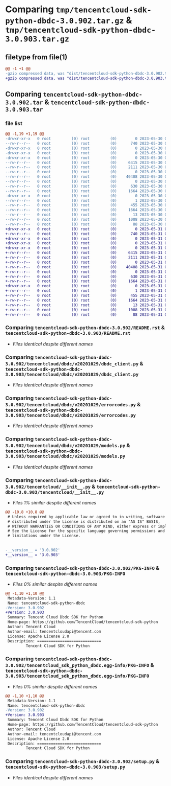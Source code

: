 # Comparing `tmp/tencentcloud-sdk-python-dbdc-3.0.902.tar.gz` & `tmp/tencentcloud-sdk-python-dbdc-3.0.903.tar.gz`

## filetype from file(1)

```diff
@@ -1 +1 @@
-gzip compressed data, was "dist/tencentcloud-sdk-python-dbdc-3.0.902.tar", last modified: Tue May 30 00:21:27 2023, max compression
+gzip compressed data, was "dist/tencentcloud-sdk-python-dbdc-3.0.903.tar", last modified: Wed May 31 02:09:35 2023, max compression
```

## Comparing `tencentcloud-sdk-python-dbdc-3.0.902.tar` & `tencentcloud-sdk-python-dbdc-3.0.903.tar`

### file list

```diff
@@ -1,19 +1,19 @@
-drwxr-xr-x   0 root         (0) root         (0)        0 2023-05-30 00:21:27.000000 tencentcloud-sdk-python-dbdc-3.0.902/
--rw-r--r--   0 root         (0) root         (0)      740 2023-05-30 00:21:27.000000 tencentcloud-sdk-python-dbdc-3.0.902/README.rst
-drwxr-xr-x   0 root         (0) root         (0)        0 2023-05-30 00:21:27.000000 tencentcloud-sdk-python-dbdc-3.0.902/tencentcloud/
-drwxr-xr-x   0 root         (0) root         (0)        0 2023-05-30 00:21:27.000000 tencentcloud-sdk-python-dbdc-3.0.902/tencentcloud/dbdc/
-drwxr-xr-x   0 root         (0) root         (0)        0 2023-05-30 00:21:27.000000 tencentcloud-sdk-python-dbdc-3.0.902/tencentcloud/dbdc/v20201029/
--rw-r--r--   0 root         (0) root         (0)     6415 2023-05-30 00:21:27.000000 tencentcloud-sdk-python-dbdc-3.0.902/tencentcloud/dbdc/v20201029/dbdc_client.py
--rw-r--r--   0 root         (0) root         (0)     2111 2023-05-30 00:21:27.000000 tencentcloud-sdk-python-dbdc-3.0.902/tencentcloud/dbdc/v20201029/errorcodes.py
--rw-r--r--   0 root         (0) root         (0)        0 2023-05-30 00:21:27.000000 tencentcloud-sdk-python-dbdc-3.0.902/tencentcloud/dbdc/v20201029/__init__.py
--rw-r--r--   0 root         (0) root         (0)    40408 2023-05-30 00:21:27.000000 tencentcloud-sdk-python-dbdc-3.0.902/tencentcloud/dbdc/v20201029/models.py
--rw-r--r--   0 root         (0) root         (0)        0 2023-05-30 00:21:27.000000 tencentcloud-sdk-python-dbdc-3.0.902/tencentcloud/dbdc/__init__.py
--rw-r--r--   0 root         (0) root         (0)      630 2023-05-30 00:21:27.000000 tencentcloud-sdk-python-dbdc-3.0.902/tencentcloud/__init__.py
--rw-r--r--   0 root         (0) root         (0)     1664 2023-05-30 00:21:27.000000 tencentcloud-sdk-python-dbdc-3.0.902/PKG-INFO
-drwxr-xr-x   0 root         (0) root         (0)        0 2023-05-30 00:21:27.000000 tencentcloud-sdk-python-dbdc-3.0.902/tencentcloud_sdk_python_dbdc.egg-info/
--rw-r--r--   0 root         (0) root         (0)        1 2023-05-30 00:21:27.000000 tencentcloud-sdk-python-dbdc-3.0.902/tencentcloud_sdk_python_dbdc.egg-info/dependency_links.txt
--rw-r--r--   0 root         (0) root         (0)      455 2023-05-30 00:21:27.000000 tencentcloud-sdk-python-dbdc-3.0.902/tencentcloud_sdk_python_dbdc.egg-info/SOURCES.txt
--rw-r--r--   0 root         (0) root         (0)     1664 2023-05-30 00:21:27.000000 tencentcloud-sdk-python-dbdc-3.0.902/tencentcloud_sdk_python_dbdc.egg-info/PKG-INFO
--rw-r--r--   0 root         (0) root         (0)       13 2023-05-30 00:21:27.000000 tencentcloud-sdk-python-dbdc-3.0.902/tencentcloud_sdk_python_dbdc.egg-info/top_level.txt
--rw-r--r--   0 root         (0) root         (0)     1008 2023-05-30 00:21:27.000000 tencentcloud-sdk-python-dbdc-3.0.902/setup.py
--rw-r--r--   0 root         (0) root         (0)       88 2023-05-30 00:21:27.000000 tencentcloud-sdk-python-dbdc-3.0.902/setup.cfg
+drwxr-xr-x   0 root         (0) root         (0)        0 2023-05-31 02:09:35.000000 tencentcloud-sdk-python-dbdc-3.0.903/
+-rw-r--r--   0 root         (0) root         (0)      740 2023-05-31 02:09:35.000000 tencentcloud-sdk-python-dbdc-3.0.903/README.rst
+drwxr-xr-x   0 root         (0) root         (0)        0 2023-05-31 02:09:35.000000 tencentcloud-sdk-python-dbdc-3.0.903/tencentcloud/
+drwxr-xr-x   0 root         (0) root         (0)        0 2023-05-31 02:09:35.000000 tencentcloud-sdk-python-dbdc-3.0.903/tencentcloud/dbdc/
+drwxr-xr-x   0 root         (0) root         (0)        0 2023-05-31 02:09:35.000000 tencentcloud-sdk-python-dbdc-3.0.903/tencentcloud/dbdc/v20201029/
+-rw-r--r--   0 root         (0) root         (0)     6415 2023-05-31 02:09:35.000000 tencentcloud-sdk-python-dbdc-3.0.903/tencentcloud/dbdc/v20201029/dbdc_client.py
+-rw-r--r--   0 root         (0) root         (0)     2111 2023-05-31 02:09:35.000000 tencentcloud-sdk-python-dbdc-3.0.903/tencentcloud/dbdc/v20201029/errorcodes.py
+-rw-r--r--   0 root         (0) root         (0)        0 2023-05-31 02:09:35.000000 tencentcloud-sdk-python-dbdc-3.0.903/tencentcloud/dbdc/v20201029/__init__.py
+-rw-r--r--   0 root         (0) root         (0)    40408 2023-05-31 02:09:35.000000 tencentcloud-sdk-python-dbdc-3.0.903/tencentcloud/dbdc/v20201029/models.py
+-rw-r--r--   0 root         (0) root         (0)        0 2023-05-31 02:09:35.000000 tencentcloud-sdk-python-dbdc-3.0.903/tencentcloud/dbdc/__init__.py
+-rw-r--r--   0 root         (0) root         (0)      630 2023-05-31 02:09:35.000000 tencentcloud-sdk-python-dbdc-3.0.903/tencentcloud/__init__.py
+-rw-r--r--   0 root         (0) root         (0)     1664 2023-05-31 02:09:35.000000 tencentcloud-sdk-python-dbdc-3.0.903/PKG-INFO
+drwxr-xr-x   0 root         (0) root         (0)        0 2023-05-31 02:09:35.000000 tencentcloud-sdk-python-dbdc-3.0.903/tencentcloud_sdk_python_dbdc.egg-info/
+-rw-r--r--   0 root         (0) root         (0)        1 2023-05-31 02:09:35.000000 tencentcloud-sdk-python-dbdc-3.0.903/tencentcloud_sdk_python_dbdc.egg-info/dependency_links.txt
+-rw-r--r--   0 root         (0) root         (0)      455 2023-05-31 02:09:35.000000 tencentcloud-sdk-python-dbdc-3.0.903/tencentcloud_sdk_python_dbdc.egg-info/SOURCES.txt
+-rw-r--r--   0 root         (0) root         (0)     1664 2023-05-31 02:09:35.000000 tencentcloud-sdk-python-dbdc-3.0.903/tencentcloud_sdk_python_dbdc.egg-info/PKG-INFO
+-rw-r--r--   0 root         (0) root         (0)       13 2023-05-31 02:09:35.000000 tencentcloud-sdk-python-dbdc-3.0.903/tencentcloud_sdk_python_dbdc.egg-info/top_level.txt
+-rw-r--r--   0 root         (0) root         (0)     1008 2023-05-31 02:09:35.000000 tencentcloud-sdk-python-dbdc-3.0.903/setup.py
+-rw-r--r--   0 root         (0) root         (0)       88 2023-05-31 02:09:35.000000 tencentcloud-sdk-python-dbdc-3.0.903/setup.cfg
```

### Comparing `tencentcloud-sdk-python-dbdc-3.0.902/README.rst` & `tencentcloud-sdk-python-dbdc-3.0.903/README.rst`

 * *Files identical despite different names*

### Comparing `tencentcloud-sdk-python-dbdc-3.0.902/tencentcloud/dbdc/v20201029/dbdc_client.py` & `tencentcloud-sdk-python-dbdc-3.0.903/tencentcloud/dbdc/v20201029/dbdc_client.py`

 * *Files identical despite different names*

### Comparing `tencentcloud-sdk-python-dbdc-3.0.902/tencentcloud/dbdc/v20201029/errorcodes.py` & `tencentcloud-sdk-python-dbdc-3.0.903/tencentcloud/dbdc/v20201029/errorcodes.py`

 * *Files identical despite different names*

### Comparing `tencentcloud-sdk-python-dbdc-3.0.902/tencentcloud/dbdc/v20201029/models.py` & `tencentcloud-sdk-python-dbdc-3.0.903/tencentcloud/dbdc/v20201029/models.py`

 * *Files identical despite different names*

### Comparing `tencentcloud-sdk-python-dbdc-3.0.902/tencentcloud/__init__.py` & `tencentcloud-sdk-python-dbdc-3.0.903/tencentcloud/__init__.py`

 * *Files 1% similar despite different names*

```diff
@@ -10,8 +10,8 @@
 # Unless required by applicable law or agreed to in writing, software
 # distributed under the License is distributed on an "AS IS" BASIS,
 # WITHOUT WARRANTIES OR CONDITIONS OF ANY KIND, either express or implied.
 # See the License for the specific language governing permissions and
 # limitations under the License.
 
 
-__version__ = '3.0.902'
+__version__ = '3.0.903'
```

### Comparing `tencentcloud-sdk-python-dbdc-3.0.902/PKG-INFO` & `tencentcloud-sdk-python-dbdc-3.0.903/PKG-INFO`

 * *Files 0% similar despite different names*

```diff
@@ -1,10 +1,10 @@
 Metadata-Version: 1.1
 Name: tencentcloud-sdk-python-dbdc
-Version: 3.0.902
+Version: 3.0.903
 Summary: Tencent Cloud Dbdc SDK for Python
 Home-page: https://github.com/TencentCloud/tencentcloud-sdk-python
 Author: Tencent Cloud
 Author-email: tencentcloudapi@tencent.com
 License: Apache License 2.0
 Description: ============================
         Tencent Cloud SDK for Python
```

### Comparing `tencentcloud-sdk-python-dbdc-3.0.902/tencentcloud_sdk_python_dbdc.egg-info/PKG-INFO` & `tencentcloud-sdk-python-dbdc-3.0.903/tencentcloud_sdk_python_dbdc.egg-info/PKG-INFO`

 * *Files 0% similar despite different names*

```diff
@@ -1,10 +1,10 @@
 Metadata-Version: 1.1
 Name: tencentcloud-sdk-python-dbdc
-Version: 3.0.902
+Version: 3.0.903
 Summary: Tencent Cloud Dbdc SDK for Python
 Home-page: https://github.com/TencentCloud/tencentcloud-sdk-python
 Author: Tencent Cloud
 Author-email: tencentcloudapi@tencent.com
 License: Apache License 2.0
 Description: ============================
         Tencent Cloud SDK for Python
```

### Comparing `tencentcloud-sdk-python-dbdc-3.0.902/setup.py` & `tencentcloud-sdk-python-dbdc-3.0.903/setup.py`

 * *Files identical despite different names*

